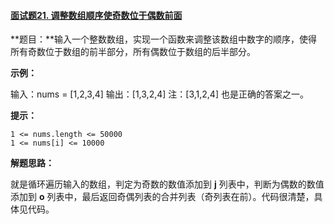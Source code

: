 #### [面试题21. 调整数组顺序使奇数位于偶数前面](https://leetcode-cn.com/problems/diao-zheng-shu-zu-shun-xu-shi-qi-shu-wei-yu-ou-shu-qian-mian-lcof/)

**题目：**输入一个整数数组，实现一个函数来调整该数组中数字的顺序，使得所有奇数位于数组的前半部分，所有偶数位于数组的后半部分。

 

**示例：**

输入：nums = [1,2,3,4]
       输出：[1,3,2,4] 
       注：[3,1,2,4] 也是正确的答案之一。

 

**提示：**

    1 <= nums.length <= 50000
    1 <= nums[i] <= 10000

**解题思路：**

就是循环遍历输入的数组，判定为奇数的数值添加到 **j** 列表中，判断为偶数的数值添加到 **o** 列表中，最后返回奇偶列表的合并列表（奇列表在前）。代码很清楚，具体见代码。